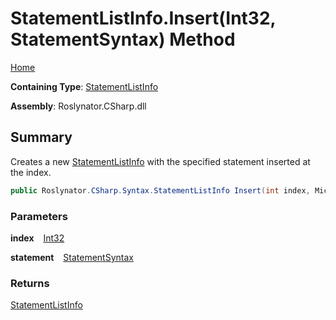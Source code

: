 # StatementListInfo\.Insert\(Int32, StatementSyntax\) Method

[Home](../../../../../README.md)

**Containing Type**: [StatementListInfo](../README.md)

**Assembly**: Roslynator\.CSharp\.dll

## Summary

Creates a new [StatementListInfo](../README.md) with the specified statement inserted at the index\.

```csharp
public Roslynator.CSharp.Syntax.StatementListInfo Insert(int index, Microsoft.CodeAnalysis.CSharp.Syntax.StatementSyntax statement)
```

### Parameters

**index** &ensp; [Int32](https://docs.microsoft.com/en-us/dotnet/api/system.int32)

**statement** &ensp; [StatementSyntax](https://docs.microsoft.com/en-us/dotnet/api/microsoft.codeanalysis.csharp.syntax.statementsyntax)

### Returns

[StatementListInfo](../README.md)

